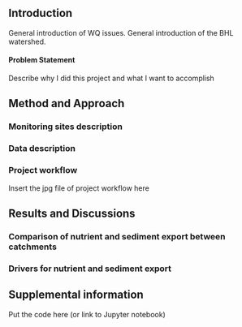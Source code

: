 ## Introduction
General introduction of WQ issues.
General introduction of the BHL watershed.

#### Problem Statement
Describe why I did this project and what I want to accomplish


## Method and Approach

### Monitoring sites description

### Data description

### Project workflow
Insert the jpg file of project workflow here


## Results and Discussions

### Comparison of nutrient and sediment export between catchments


### Drivers for nutrient and sediment export



## Supplemental information
Put the code here (or link to Jupyter notebook)

